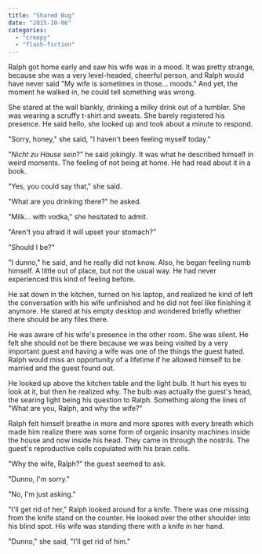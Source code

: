 ```yaml
---
title: "Shared Bug"
date: "2015-10-06"
categories: 
  - "creepy"
  - "flash-fiction"
---
```


Ralph got home early and saw his wife was in a mood. It was pretty strange, because she was a very level-headed, cheerful person, and Ralph would have never said "My wife is sometimes in those... moods." And yet, the moment he walked in, he could tell something was wrong.

She stared at the wall blankly, drinking a milky drink out of a tumbler. She was wearing a scruffy t-shirt and sweats. She barely registered his presence. He said hello, she looked up and took about a minute to respond.

"Sorry, honey," she said, "I haven't been feeling myself today."

"_Nicht zu Hause sein_?" he said jokingly. It was what he described himself in weird moments. The feeling of not being at home. He had read about it in a book.

"Yes, you could say that," she said.

"What are you drinking there?" he asked.

"Milk... with vodka," she hesitated to admit.

"Aren't you afraid it will upset your stomach?"

"Should I be?"

"I dunno," he said, and he really did not know. Also, he began feeling numb himself. A little out of place, but not the usual way. He had never experienced this kind of feeling before.

He sat down in the kitchen, turned on his laptop, and realized he kind of left the conversation with his wife unfinished and he did not feel like finishing it anymore. He stared at his empty desktop and wondered briefly whether there should be any files there.

He was aware of his wife's presence in the other room. She was silent. He felt she should not be there because we was being visited by a very important guest and having a wife was one of the things the guest hated. Ralph would miss an opportunity of a lifetime if he allowed himself to be married and the guest found out.

He looked up above the kitchen table and the light bulb. It hurt his eyes to look at it, but then he realized why. The bulb was actually the guest's head, the searing light being his question to Ralph. Something along the lines of "What are you, Ralph, and why the wife?"

Ralph felt himself breathe in more and more spores with every breath which made him realize there was some form of organic insanity machines inside the house and now inside his head. They came in through the nostrils. The guest's reproductive cells copulated with his brain cells.

"Why the wife, Ralph?" the guest seemed to ask.

"Dunno, I'm sorry."

"No, I'm just asking."

"I'll get rid of her," Ralph looked around for a knife. There was one missing from the knife stand on the counter. He looked over the other shoulder into his blind spot. His wife was standing there with a knife in her hand.

"Dunno," she said, "I'll get rid of him."
